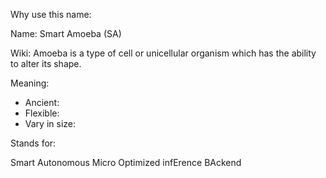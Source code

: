 Why use this name:

Name: Smart Amoeba (SA)

Wiki: Amoeba is a type of cell or unicellular organism which has the ability to alter its shape.

Meaning: 
* Ancient: 
* Flexible: 
* Vary in size: 

Stands for:

Smart
Autonomous
Micro Optimized
infErence
BAckend